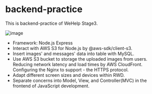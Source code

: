 # backend-practice
This is backend-practice of WeHelp Stage3.

![image](https://user-images.githubusercontent.com/43780809/224297668-5f8f47bf-8ab3-42f6-808b-5a3ad32eabe5.png)

- Framework: Node.js Express
- Interact with AWS S3 for Node.js by @aws-sdk/client-s3.
- Insert images' and messages' data into table with MySQL.
- Use AWS S3 bucket to storage the uploaded images from users. Reducing network latency and load times by AWS CloudFront. Configuring the Nginx to support - the HTTPS protocol.
- Adapt different screen sizes and devices within RWD.
- Separate concerns into Model, View, and Controller(MVC) in the frontend of JavaScript development.

